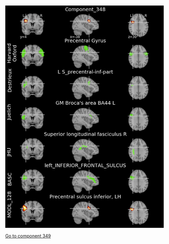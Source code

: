 


![348](preliminary/348.jpg "Component 348")

[Go to component 349](https://parietal-inria.github.io/MODL_atlas/1024/349 "Component 349")